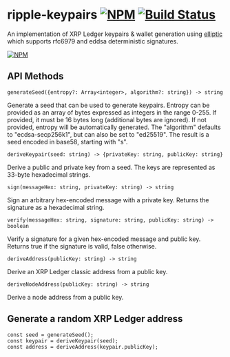 # ripple-keypairs [![NPM](https://img.shields.io/npm/v/ripple-keypairs.svg)](https://npmjs.org/package/ripple-keypairs) [![Build Status](https://img.shields.io/travis/ripple/ripple-keypairs/master.svg)](https://travis-ci.org/ripple/ripple-keypairs)

An implementation of XRP Ledger keypairs & wallet generation using
[elliptic](https://github.com/indutny/elliptic) which supports rfc6979 and
eddsa deterministic signatures.

[![NPM](https://nodei.co/npm/ripple-keypairs.png)](https://www.npmjs.org/package/ripple-keypairs)

## API Methods

```
generateSeed({entropy?: Array<integer>, algorithm?: string}) -> string
```
Generate a seed that can be used to generate keypairs. Entropy can be provided as an array of bytes expressed as integers in the range 0-255. If provided, it must be 16 bytes long (additional bytes are ignored). If not provided, entropy will be automatically generated. The "algorithm" defaults to "ecdsa-secp256k1", but can also be set to "ed25519". The result is a seed encoded in base58, starting with "s".

```
deriveKeypair(seed: string) -> {privateKey: string, publicKey: string}
```
Derive a public and private key from a seed. The keys are represented as 33-byte hexadecimal strings.

```
sign(messageHex: string, privateKey: string) -> string
```
Sign an arbitrary hex-encoded message with a private key. Returns the signature as a hexadecimal string.

```
verify(messageHex: string, signature: string, publicKey: string) -> boolean
```
Verify a signature for a given hex-encoded message and public key. Returns true if the signature is valid, false otherwise.

```
deriveAddress(publicKey: string) -> string
```
Derive an XRP Ledger classic address from a public key.

```
deriveNodeAddress(publicKey: string) -> string
```
Derive a node address from a public key.


## Generate a random XRP Ledger address

```
const seed = generateSeed();
const keypair = deriveKeypair(seed);
const address = deriveAddress(keypair.publicKey);
```
